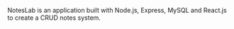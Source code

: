 NotesLab is an application built with Node.js, Express, MySQL and React.js to create a CRUD notes system.